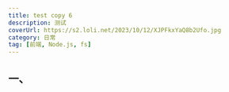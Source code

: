 ```yaml
---
title: test copy 6
description: 测试
coverUrl: https://s2.loli.net/2023/10/12/XJPFkxYaQ8b2Ufo.jpg
category: 日常
tag: [前端, Node.js, fs]
---
```


## 一、
